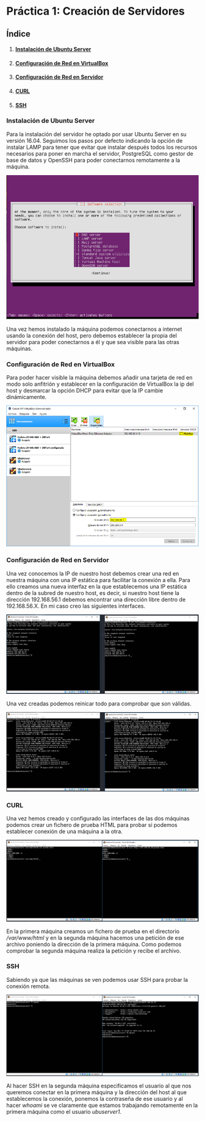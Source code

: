 # Práctica 1: Creación de Servidores

## Índice

1. #### [Instalación de Ubuntu Server](#id1)

2. #### [Configuración de Red en VirtualBox](#id2)

3. #### [Configuración de Red en Servidor](#id3)

4. #### [CURL](#id4)

5. #### [SSH](#id5)


<div id='id1' />

### Instalación de Ubuntu Server

Para la instalación del servidor he optado por usar Ubuntu Server en su versión 16.04. Seguimos los pasos por defecto indicando la opción de instalar LAMP para tener que evitar que instalar después todos los recursos necesarios para poner en marcha el servidor, PostgreSQL como gestor de base de datos y OpenSSH para poder conectarnos remotamente a la máquina.

![](./images/lamp.jpg)

Una vez hemos instalado la máquina podemos conectarnos a internet usando la conexión del host, pero debemos establecer la propia del servidor para poder conectarnos a él y que sea visible para las otras máquinas.

<div id='id2' />

### Configuración de Red en VirtualBox

Para poder hacer visible la máquina debemos añadir una tarjeta de red en modo solo anfitrión y establecer en la configuración de VirtualBox la ip del host y desmarcar la opción DHCP para evitar que la IP cambie dinámicamente.

![](./images/virtualbox_red.PNG)

<div id='id3' />

### Configuración de Red en Servidor

Una vez conocemos la IP de nuestro host debemos crear una red en nuestra máquina con una IP estática para facilitar la conexión a ella. Para ello creamos una nueva interfaz en la que establecemos una IP estática dentro de la subred de nuestro host, es decir, si nuestro host tiene la dirección 192.168.56.1 debemos encontrar una dirección libre dentro de 192.168.56.X. En mi caso creo las siguientes interfaces.

![](./images/configuracion_red_2.PNG)





Una vez creadas podemos reinicar todo para comprobar que son válidas.

![](./images/configuracion_red_1.PNG)


<div id='id4' />

### CURL

Una vez hemos creado y configurado las interfaces de las dos máquinas podemos crear un fichero de prueba HTML para probar si podemos establecer conexión de una máquina a la otra.

![](./images/curl.PNG)

En la primera máquina creamos un fichero de prueba en el directorio */var/www/html* y en la segunda máquina hacemos una petición de ese archivo poniendo la dirección de la primera máquina. Como podemos comprobar la segunda máquina realiza la petición y recibe el archivo.


<div id='id5' />

### SSH

Sabiendo ya que las máquinas se ven podemos usar SSH para probar la conexión remota.

![](./images/ssh.PNG)

Al hacer SSH en la segunda máquina especificamos el usuario al que nos queremos conectar en la primera máquina y la dirección del host al que establecemos la conexión, ponemos la contraseña de ese usuario y al hacer *whoami* se ve claramente que estamos trabajando remotamente en la primera máquina como el usuario *ubuserver1*.













